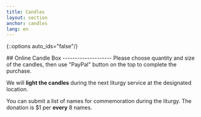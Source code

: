 ```yaml
---
title: Candles
layout: section
anchor: candles
lang: en
---
```

{::options auto_ids="false"/}

<div class="section-title center" markdown="1">
## Online Candle Box
--------------------
Please choose quantity and size of the candles, then use "PayPal" button on the top to complete
the purchase.

We will <b>light the candles</b> during the next liturgy service at the designated location.

You can submit a list of names for commemoration during the liturgy. The donation is $1 per <b>every</b> 8 names.
<div id="online-candle-box"></div>
<script>
{% include inventory.js %}
new app.CandleBox({
  target: document.querySelector('#online-candle-box'),
  props: {
    lang: 'en',
    locations, candles, paypalClientId, brandName, thankYouMessage
  }
});
</script>
</div>


